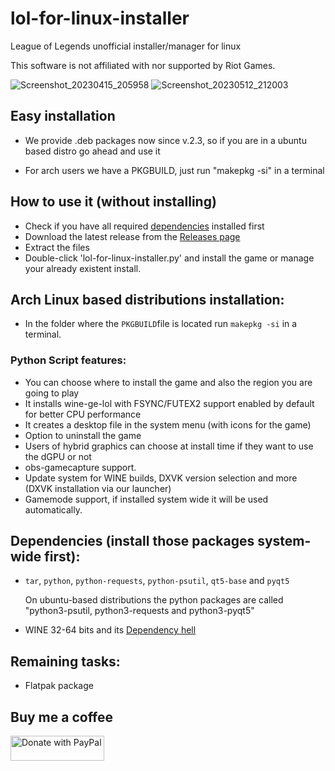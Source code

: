 # lol-for-linux-installer

League of Legends unofficial installer/manager for linux

This software is not affiliated with nor supported by Riot Games.

![Screenshot_20230415_205958](https://user-images.githubusercontent.com/40970965/232259098-0e51d868-cfb8-4312-aab4-6e84728c5f24.png)
![Screenshot_20230512_212003](https://github.com/kassindornelles/lol-for-linux-installer/assets/40970965/1fdd188a-8af5-4401-8b0c-f66a8ff82ff0)

## Easy installation
- We provide .deb packages now since v.2.3, so if you are in a ubuntu based distro go ahead and use it

- For arch users we have a PKGBUILD, just run "makepkg -si" in a terminal

## How to use it (without installing)
- Check if you have all required [dependencies](#dependencies) installed first
- Download the latest release from the [Releases page](https://github.com/kassindornelles/lol-for-linux-bash-installer/releases)
- Extract the files
- Double-click 'lol-for-linux-installer.py' and install the game or manage your already existent install.

## Arch Linux based distributions installation:
- In the folder where the `PKGBUILD`file is located run `makepkg -si` in a terminal.

### Python Script features:
- You can choose where to install the game and also the region you are going to play
- It installs wine-ge-lol with FSYNC/FUTEX2 support enabled by default for better CPU performance
- It creates a desktop file in the system menu (with icons for the game)
- Option to uninstall the game
- Users of hybrid graphics can choose at install time if they want to use the dGPU or not
- obs-gamecapture support.
- Update system for WINE builds, DXVK version selection and more (DXVK installation via our launcher)
- Gamemode support, if installed system wide it will be used automatically.

## <a name="dependencies"></a> Dependencies (install those packages system-wide first):
- `tar`, `python`, `python-requests`, `python-psutil`, `qt5-base` and `pyqt5`

   On ubuntu-based distributions the python packages are called "python3-psutil, python3-requests and python3-pyqt5"
   
- WINE 32-64 bits and its [Dependency hell](https://www.gloriouseggroll.tv/how-to-get-out-of-wine-dependency-hell/)

## Remaining tasks:
- Flatpak package

## Buy me a coffee

<a href="https://www.paypal.com/donate/?hosted_button_id=UMJWYGDH2RC7E"><img src="https://github.com/andreostrovsky/donate-with-paypal/blob/master/grey.svg" alt="Donate with PayPal" width="150" height="40"></a>

